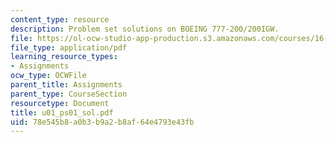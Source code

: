```yaml
---
content_type: resource
description: Problem set solutions on BOEING 777-200/200IGW.
file: https://ol-ocw-studio-app-production.s3.amazonaws.com/courses/16-01-unified-engineering-i-ii-iii-iv-fall-2005-spring-2006/78e545b8a0b3b9a2b8af64e4793e43fb_u01_ps01_sol.pdf
file_type: application/pdf
learning_resource_types:
- Assignments
ocw_type: OCWFile
parent_title: Assignments
parent_type: CourseSection
resourcetype: Document
title: u01_ps01_sol.pdf
uid: 78e545b8-a0b3-b9a2-b8af-64e4793e43fb
---
```

